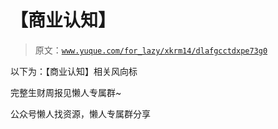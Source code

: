 # 【商业认知】

> 原文：[`www.yuque.com/for_lazy/xkrm14/dlafgcctdxpe73g0`](https://www.yuque.com/for_lazy/xkrm14/dlafgcctdxpe73g0)

以下为：【商业认知】相关风向标

完整生财周报见懒人专属群~

公众号懒人找资源，懒人专属群分享

